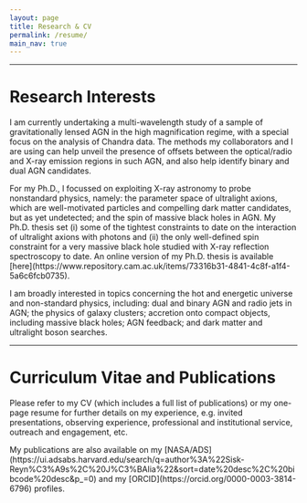 ```yaml
---
layout: page
title: Research & CV 
permalink: /resume/
main_nav: true
---
```

<hr>

<h1 id="Research interests">Research Interests</h1>

<p>I am currently undertaking a multi-wavelength study of a sample of gravitationally lensed AGN in the high magnification regime, with a special focus on the analysis of Chandra data. The methods my collaborators and I are using can help unveil the presence of offsets between the optical/radio and X-ray emission regions in such AGN, and also help identify binary and dual AGN candidates. 

<p> For my Ph.D., I focussed on exploiting X-ray astronomy to probe nonstandard physics, namely: the parameter space of ultralight axions, which are well-motivated particles and compelling dark matter candidates, but as yet undetected; and the spin of massive black holes in AGN. My Ph.D. thesis set (i) some of the tightest constraints to date on the interaction of ultralight axions with photons and (ii) the only well-defined spin constraint for a very massive black hole studied with X-ray reflection spectroscopy to date. An online version of my Ph.D. thesis is available [here](https://www.repository.cam.ac.uk/items/73316b31-4841-4c8f-a1f4-5a6c6fcb0735).

<p> I am broadly interested in topics concerning the hot and energetic universe and non-standard physics, including: dual and binary AGN and radio jets in AGN; the physics of galaxy clusters; accretion onto compact objects, including massive black holes; AGN feedback; and dark matter and ultralight boson searches. 

<hr>

<h1 id="Curriculum vitae">Curriculum Vitae and Publications</h1>

<p> Please refer to my CV (which includes a full list of publications) or my one-page resume for further details on my experience, e.g. invited presentations, observing experience, professional and institutional service, outreach and engagement, etc. 

<p> My publications are also available on my [NASA/ADS](https://ui.adsabs.harvard.edu/search/q=author%3A%22Sisk-Reyn%C3%A9s%2C%20J%C3%BAlia%22&sort=date%20desc%2C%20bibcode%20desc&p_=0) and my [ORCID](https://orcid.org/0000-0003-3814-6796) profiles. 

[centrarium]: https://github.com/bencentra/centrarium
[bencentra]: http://bencentra.com
[jekyll]: https://github.com/jekyll/jekyll
[NASA/ADS]: https://ui.adsabs.harvard.edu/search/fq=%7B!type%3Daqp%20v%3D%24fq_database%7D&fq_database=(database%3Aastronomy%20OR%20database%3Aphysics)&q=%20%20author%3A%22sisk-reynes%22&sort=date%20desc%2C%20bibcode%20desc&p_=0
[ORCID]: https://orcid.org/0000-0003-3814-6796
